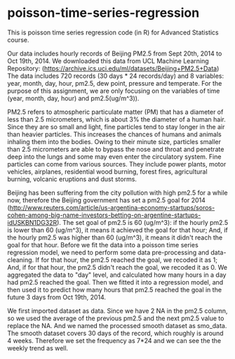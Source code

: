 # poisson-time-series-regression
This is poisson time series regression code (in R) for Advanced Statistics course. 

Our data includes hourly records of Beijing PM2.5 from Sept 20th, 2014 to Oct 19th, 2014. We downloaded this data from UCL Machine Learning Repository: (https://archive.ics.uci.edu/ml/datasets/Beijing+PM2.5+Data) 
The data includes 720 records (30 days * 24 records/day) and 8 variables: year, month, day, hour, pm2.5, dew point, pressure and temperate. For the purpose of this assignment, we are only focusing on the variables of time (year, month, day, hour) and pm2.5(ug/m^3)). 

PM2.5 refers to atmospheric particulate matter (PM) that has a diameter of less than 2.5 micrometers, which is about 3% the diameter of a human hair. Since they are so small and light, fine particles tend to stay longer in the air than heavier particles. This increases the chances of humans and animals inhaling them into the bodies. Owing to their minute size, particles smaller than 2.5 micrometers are able to bypass the nose and throat and penetrate deep into the lungs and some may even enter the circulatory system. Fine particles can come from various sources. They include power plants, motor vehicles, airplanes, residential wood burning, forest fires, agricultural burning, volcanic eruptions and dust storms. 

Beijing has been suffering from the city pollution with high pm2.5 for a while now, therefore the Beijing government has set a pm2.5 goal for 2014 (http://www.reuters.com/article/us-argentina-economy-startups/soros-cohen-among-big-name-investors-betting-on-argentine-startups-idUSKBN1DG32R). 
The set goal of pm2.5 is 60 (ug/m^3): if the hourly pm2.5 is lower than 60 (ug/m^3), it means it achieved the goal for that hour; And, if the hourly pm2.5 was higher than 60 (ug/m^3), it means it didn't reach the goal for that hour. Before we fit the data into a poisson time series regression model, we need to perform some data pre-processing and data-cleaning. If for that hour, the pm2.5 reached the goal, we recoded it as 1; And, if for that hour, the pm2.5 didn't reach the goal, we recoded it as 0. We aggregated the data to "day" level, and calculated how many hours in a day had pm2.5 reached the goal. Then we fitted it into a regression model, and then used it to predict how many hours that pm2.5 reached the goal in the future 3 days from Oct 19th, 2014. 

We first imported dataset as data. Since we have 2 NA in the pm2.5 column, so we used the average of the previous pm2.5 and the next pm2.5 value to replace the NA. And we named the processed smooth dataset as smo_data. The smooth dataset covers 30 days of the record, which roughly is around 4 weeks. Therefore we set the frequency as 7*24 and we can see the the weekly trend as well. 
